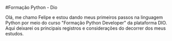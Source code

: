#Formação Python - Dio

Olá, me chamo Felipe e estou dando meus primeiros passos na linguagem Python por meio do curso "Formação Python Developer" da plataforma DIO. Aqui deixarei os principais registros e considerações do decorrer dos meus estudos.
